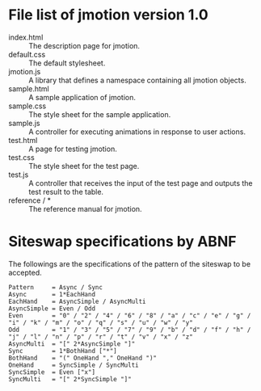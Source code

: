 # File list of jmotion version 1.0

<dl>
  <dt>index.html</dt>
    <dd>The description page for jmotion.</dd>
  <dt>default.css</dt>
    <dd>The default stylesheet.</dd>
  <dt>jmotion.js</dt>
    <dd>A library that defines a namespace containing all jmotion objects.</dd>
  <dt>sample.html</dt>
    <dd>A sample application of jmotion.</dd>
  <dt>sample.css</dt>
    <dd>The style sheet for the sample application.</dd>
  <dt>sample.js</dt>
    <dd>A controller for executing animations in response to user actions.</dd>
  <dt>test.html</dt>
    <dd>A page for testing jmotion.</dd>
  <dt>test.css</dt>
    <dd>The style sheet for the test page.</dd>
  <dt>test.js</dt>
    <dd>A controller that receives the input of the test page and outputs the test result to the table.</dd>
  <dt>reference / *</dt>
    <dd>The reference manual for jmotion.</dd>
</dl>

# Siteswap specifications by ABNF

The followings are the specifications of the pattern of the siteswap to be accepted.

```ABNF
Pattern     = Async / Sync
Async       = 1*EachHand
EachHand    = AsyncSimple / AsyncMulti
AsyncSimple = Even / Odd
Even        = "0" / "2" / "4" / "6" / "8" / "a" / "c" / "e" / "g" / "i" / "k" / "m" / "o" / "q" / "s" / "u" / "w" / "y"
Odd         = "1" / "3" / "5" / "7" / "9" / "b" / "d" / "f" / "h" / "j" / "l" / "n" / "p" / "r" / "t" / "v" / "x" / "z"
AsyncMulti  = "[" 2*AsyncSimple "]"
Sync        = 1*BothHand ["*"]
BothHand    = "(" OneHand "," OneHand ")"
OneHand     = SyncSimple / SyncMulti
SyncSimple  = Even ["x"]
SyncMulti   = "[" 2*SyncSimple "]"
```

